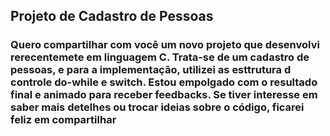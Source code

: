 <h2>Projeto de Cadastro de Pessoas</h2>
<h3>Quero compartilhar com você um novo projeto que desenvolvi rerecentemete em linguagem C.
  Trata-se de um cadastro de pessoas, e para a implementação, utilizei as esttrutura d controle do-while e switch.
  <b>Estou empolgado com o resultado final e animado para receber feedbacks.</b> 
  Se tiver interesse em saber mais detelhes ou trocar ideias sobre o código, ficarei feliz em compartilhar</h3>
